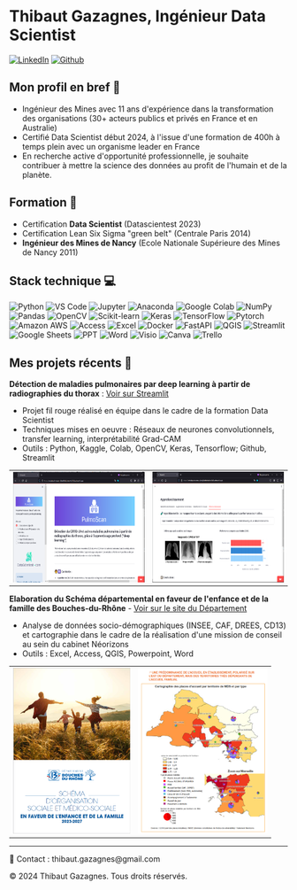 Thibaut Gazagnes, Ingénieur Data Scientist
==========================================

[![LinkedIn](https://img.shields.io/badge/LinkedIn-0077B5?style=for-the-badge&logo=linkedin&logoColor=white)](https://linkedin.com/in/thibautgazagnes/) 
[![Github](https://img.shields.io/badge/GitHub-100000?style=for-the-badge&logo=github&logoColor=white)](https://github.com/tgazagnes/)
         
              
Mon profil en bref 👋 
------------

- Ingénieur des Mines avec 11 ans d'expérience dans la transformation des organisations (30+ acteurs publics et privés en France et en Australie) 
- Certifié Data Scientist début 2024, à l'issue d'une formation de 400h à temps plein avec un organisme leader en France
- En recherche active d'opportunité professionnelle, je souhaite contribuer à mettre la science des données au profit de l'humain et de la planète.

Formation 🌱
------------
- Certification **Data Scientist** (Datascientest 2023)
- Certification Lean Six Sigma "green belt" (Centrale Paris 2014)
- **Ingénieur des Mines de Nancy** (Ecole Nationale Supérieure des Mines de Nancy 2011)

Stack technique 💻 
------------

![Python](https://img.shields.io/badge/python-3670A0?style=for-the-badge&logo=python&logoColor=ffdd54) ![VS Code](https://img.shields.io/badge/VSCode-0078D4?style=for-the-badge&logo=visual%20studio%20code&logoColor=white) ![Jupyter](https://img.shields.io/badge/Jupyter-F37626.svg?&style=for-the-badge&logo=Jupyter&logoColor=white) ![Anaconda](https://img.shields.io/badge/Anaconda-%2344A833.svg?style=for-the-badge&logo=anaconda&logoColor=white) ![Google Colab](https://img.shields.io/badge/Colab-F9AB00?style=for-the-badge&logo=googlecolab&color=525252) ![NumPy](https://img.shields.io/badge/numpy-%23013243.svg?style=for-the-badge&logo=numpy&logoColor=white) ![Pandas](https://img.shields.io/badge/pandas-%23150458.svg?style=for-the-badge&logo=pandas&logoColor=white) ![OpenCV](https://img.shields.io/badge/OpenCV-27338e?style=for-the-badge&logo=OpenCV&logoColor=white) ![Scikit-learn](https://img.shields.io/badge/scikit--learn-%23F7931E.svg?style=for-the-badge&logo=scikit-learn&logoColor=white) 
![Keras](https://img.shields.io/badge/Keras-%23D00000.svg?style=for-the-badge&logo=Keras&logoColor=white) ![TensorFlow](https://img.shields.io/badge/TensorFlow-%23FF6F00.svg?style=for-the-badge&logo=TensorFlow&logoColor=white) 
![Pytorch](https://img.shields.io/badge/PyTorch-EE4C2C?style=for-the-badge&logo=pytorch&logoColor=white)
![Amazon AWS](https://img.shields.io/badge/Amazon_AWS-FF9900?style=for-the-badge&logo=amazonaws&logoColor=white) ![Access](https://img.shields.io/badge/Microsoft_Access-A4373A?style=for-the-badge&logo=microsoft-access&logoColor=white) ![Excel](https://img.shields.io/badge/Microsoft_Excel-217346?style=for-the-badge&logo=microsoft-excel&logoColor=white) ![Docker](https://img.shields.io/badge/Docker-2CA5E0?style=for-the-badge&logo=docker&logoColor=white) ![FastAPI](https://img.shields.io/badge/fastapi-109989?style=for-the-badge&logo=FASTAPI&logoColor=white) ![QGIS](https://img.shields.io/badge/qgis-93b023?&style=for-the-badge&logo=qgis&logoColor=white) ![Streamlit](https://img.shields.io/badge/Streamlit-FF4B4B?style=for-the-badge&logo=Streamlit&logoColor=white) ![Google Sheets](https://img.shields.io/badge/Google%20Sheets-34A853?style=for-the-badge&logo=google-sheets&logoColor=white) ![PPT](https://img.shields.io/badge/Microsoft_PowerPoint-B7472A?style=for-the-badge&logo=microsoft-powerpoint&logoColor=white) ![Word](https://img.shields.io/badge/Microsoft_Word-2B579A?style=for-the-badge&logo=microsoft-word&logoColor=white) ![Visio](https://img.shields.io/badge/Microsoft_Visio-3955A3?style=for-the-badge&logo=microsoft-visio&logoColor=white) ![Canva](https://img.shields.io/badge/Canva-%2300C4CC.svg?&style=for-the-badge&logo=Canva&logoColor=white) ![Trello](https://img.shields.io/badge/Trello-0052CC?style=for-the-badge&logo=trello&logoColor=white)

Mes projets récents 📌
------------

**Détection de maladies pulmonaires par deep learning à partir de radiographies du thorax** : [Voir sur Streamlit](https://octbdspulmoscan-v9ccdj4bdtzktedwkx7d3u.streamlit.app/)
- Projet fil rouge réalisé en équipe dans le cadre de la formation Data Scientist
- Techniques mises en oeuvre : Réseaux de neurones convolutionnels, transfer learning, interprétabilité Grad-CAM
- Outils : Python, Kaggle, Colab, OpenCV, Keras, Tensorflow; Github, Streamlit


<table border="0" style="margin: 0 auto;">
  <tr>
    <td align="center">
             <img src="pulmoscan.PNG" alt="streamlit_1" width="auto" height="200">
    </td>
    <td align="center">
             <img src="pulmoscan2.PNG" alt="streamlit_2" width="auto" height="200">
    </td>
  </tr>
</table>


**Elaboration du Schéma départemental en faveur de l'enfance et de la famille des Bouches-du-Rhône**  - [Voir sur le site du Département](https://www.departement13.fr/fileadmin/user_upload/ConseilGeneral/SchemaDepartementaux/Document/schema_enfance_et_famille-062023.pdf)
 - Analyse de données socio-démographiques (INSEE, CAF, DREES, CD13) et cartographie dans le cadre de la réalisation d'une mission de conseil au sein du cabinet Néorizons
 - Outils : Excel, Access, QGIS, Powerpoint, Word


<table border="0" style="margin: 0 auto;">
  <tr>
    <td align="center">
           <img src="schema13.PNG" alt="page_schéma" width="auto" height="300">
    </td>
    <td align="center">
           <img src="carto2.PNG" alt="cartographie2" width="auto" height="300">
    </td>
  </tr>
</table>


------------
💬 Contact : thib<!-- commentaire -->aut.ga<!-- commentaire -->zagnes<!-- commentaire -->@<!-- commentaire -->gmail.com

© 2024 Thibaut Gazagnes. Tous droits réservés.
